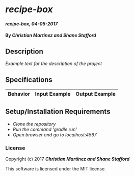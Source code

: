 # _recipe-box_

#### _recipe-box, 04-05-2017_

#### By _**Christian Martinez and Shane Stafford**_

## Description
_Example text for the description of the project_


## Specifications

| Behavior                   | Input Example     | Output Example    |
| -------------------------- | -----------------:| -----------------:|



## Setup/Installation Requirements

* _Clone the repository_
* _Run the command 'gradle run'_
* _Open browser and go to localhost:4567_


### License

Copyright (c) 2017 **_Christian Martinez and Shane Stafford_**

This software is licensed under the MIT license.
